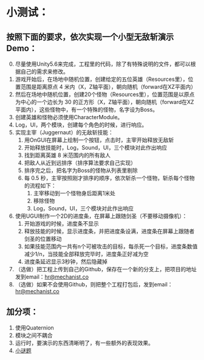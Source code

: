 小测试：
===========================
## 按照下面的要求，依次实现一个小型无敌斩演示Demo：

0. 尽量使用Unity5.6来完成，工程里的代码，除了有特殊说明的文件，都可以根据自己的需求来修改。
1. 游戏开始后，在场地中随机位置，创建给定的五位英雄（Resources里），位置范围是距离原点 4 米内（X，Z轴平面），朝向随机（forward在XZ平面内）
2. 然后在场地中随机位置，创建20个怪物（Resources里），位置范围是以原点为中心的一个边长为 30 的正方形（X，Z轴平面），朝向随机（forward在XZ平面内），这些怪物中，有一个特殊的怪物，名字设为Boss。
3. 创建英雄和怪物必须使用CharacterModule。
4. Log，UI，两个模块，创建每个角色的时候，进行响应。
5. 实现主宰（Juggernaut）的无敌斩技能： 
   1. 用OnGUI在屏幕上绘制一个按钮，点击时，主宰开始释放无敌斩
   2. 开始释放技能时，Log，Sound，UI，三个模块对此作出响应
   3. 找到距离英雄 8 米范围内的所有敌人
   4. 把敌人从近到远排序（排序算法要求自己实现）
   5. 排序完之后，把名字为Boss的怪物从列表里剔除
   6. 每 0.5 秒，主宰按照刚才排序的顺序，依次斩杀一个怪物，斩杀每个怪物的流程如下：
      1. 主宰移动到一个怪物身后距离1米处
      2. 移除怪物
      3. Log，Sound，UI，三个模块对此作出响应
6. 使用UGUI制作一个2D的进度条，在屏幕上跟随剑圣（不要移动摄像机）：
   1. 开始游戏的时候，进度条不显示
   2. 释放技能的时候，显示进度条，并把进度条设满，进度条在屏幕上跟随者剑圣的位置移动
   3. 如果技能范围内一共有n个可被攻击的目标，每杀死一个目标，进度条数值减少1/n，当技能全部释放完毕时，进度条正好减为空
   4. 进度条延迟显示3秒钟，然后隐藏掉
7. （选做）把工程上传到自己的Github，保存在一个新的分支上，把项目的地址发到email：hr@mechanist.co
8. （选做）如果不会使用Github，则把整个工程打包后，发到email：hr@mechanist.co

        
## 加分项：
1. 使用Quaternion
2. 模块之间不耦合
3. 运行时，要演示的东西清晰明了，有一些额外的表现效果。
4. [小谜题](https://gist.github.com/DukeMechanist/08260dd4d06096d410fa5dbb5e1a240b)

